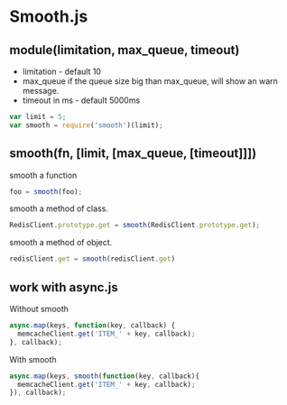Smooth.js
====

module(limitation, max_queue, timeout)
----
* limitation - default 10
* max_queue if the queue size big than max_queue, will show an warn message.
* timeout in ms - default 5000ms

```js
var limit = 5;
var smooth = require('smooth')(limit);
```

smooth(fn, [limit, [max_queue, [timeout]]])
----

smooth a function
```js
foo = smooth(foo);
```

smooth a method of class.
```js
RedisClient.prototype.get = smooth(RedisClient.prototype.get);
```

smooth a method of object.
```js
redisClient.get = smooth(redisClient.get)
```

work with async.js
----

Without smooth
```js
async.map(keys, function(key, callback) {
  memcacheClient.get('ITEM_' + key, callback);
}, callback);
```

With smooth
```js
async.map(keys, smooth(function(key, callback){
  memcacheClient.get('ITEM_' + key, callback);
}), callback);
```